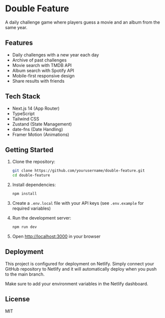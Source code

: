 # Double Feature

A daily challenge game where players guess a movie and an album from the same year.

## Features

- Daily challenges with a new year each day
- Archive of past challenges
- Movie search with TMDB API
- Album search with Spotify API
- Mobile-first responsive design
- Share results with friends

## Tech Stack

- Next.js 14 (App Router)
- TypeScript
- Tailwind CSS
- Zustand (State Management)
- date-fns (Date Handling)
- Framer Motion (Animations)

## Getting Started

1. Clone the repository:
   ```bash
   git clone https://github.com/yourusername/double-feature.git
   cd double-feature
   ```

2. Install dependencies:
   ```bash
   npm install
   ```

3. Create a `.env.local` file with your API keys (see `.env.example` for required variables)

4. Run the development server:
   ```bash
   npm run dev
   ```

5. Open [http://localhost:3000](http://localhost:3000) in your browser

## Deployment

This project is configured for deployment on Netlify. Simply connect your GitHub repository to Netlify and it will automatically deploy when you push to the main branch.

Make sure to add your environment variables in the Netlify dashboard.

## License

MIT 
